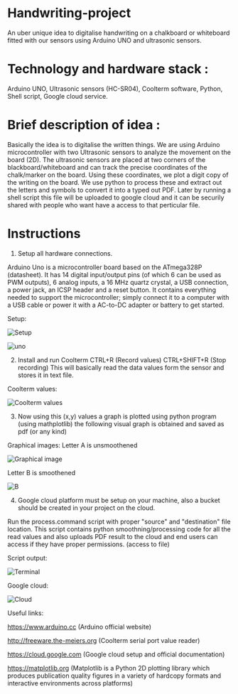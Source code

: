 # Handwriting-project
An uber unique idea to digitalise handwriting on a chalkboard or whiteboard fitted with our sensors using Arduino UNO and ultrasonic sensors. 

# Technology and hardware stack : 
Arduino UNO, Ultrasonic sensors (HC-SR04), Coolterm software, Python, Shell script, Google cloud service.

# Brief description of idea : 
Basically the idea is to digitalise the written things. We are using Arduino microcontroller with two Ultrasonic sensors to analyze the movement on the board (2D). The ultrasonic sensors are placed at two corners of the blackboard/whiteboard and can track the precise coordinates of the chalk/marker on the board. Using these coordinates, we plot a digit copy of the writing on the board. We use python to process these and extract out the letters and symbols to convert it into a typed out PDF. Later by running a shell script this file will be uploaded to google cloud and it can be securily shared with people who want have a access to that perticular file.

# Instructions
1) Setup all hardware connections.

Arduino Uno is a microcontroller board based on the ATmega328P (datasheet). It has 14 digital input/output pins (of which 6 can be used as PWM outputs), 6 analog inputs, a 16 MHz quartz crystal, a USB connection, a power jack, an ICSP header and a reset button. It contains everything needed to support the microcontroller; simply connect it to a computer with a USB cable or power it with a AC-to-DC adapter or battery to get started.


Setup:

![Setup](https://github.com/BinaryNMIT/handwriting-project/blob/master/images/setup.jpg)


![uno](https://github.com/BinaryNMIT/handwriting-project/blob/master/images/uno.png)

2) Install and run Coolterm 
   CTRL+R (Record values) 
   CTRL+SHIFT+R (Stop recording)
   This will basically read the data values form the sensor and stores it in text file.
   
 Coolterm values:

![Coolterm values](https://github.com/BinaryNMIT/handwriting-project/blob/master/images/coolterm.jpg)


3) Now using this (x,y) values a graph is plotted using python program (using mathplotlib) the following visual graph is obtained and saved as pdf (or any kind)

Graphical images:
Letter A is unsmoothened

![Graphical image](https://github.com/BinaryNMIT/handwriting-project/blob/master/A.png)

Letter B is smoothened 

![B](https://github.com/BinaryNMIT/handwriting-project/blob/master/images/Figure_1.png)


4) Google cloud platform must be setup on your machine, also a bucket should be created in your project on the cloud.

Run the process.command script with proper "source" and "destination" file location.
This script contains python smoothning/processing code for all the read values and also uploads PDF result to the cloud and end users can access if they have proper permissions. (access to file)


Script output:

![Terminal](https://github.com/BinaryNMIT/handwriting-project/blob/master/images/terminal.jpg)

Google cloud:

![Cloud](https://github.com/BinaryNMIT/handwriting-project/blob/master/images/googlecloud.jpg)


Useful links: 

https://www.arduino.cc (Arduino official website)

http://freeware.the-meiers.org (Coolterm serial port value reader)

https://cloud.google.com
(Google cloud setup and official documentation)

https://matplotlib.org
(Matplotlib is a Python 2D plotting library which produces publication quality figures in a variety of hardcopy formats and interactive environments across platforms)

